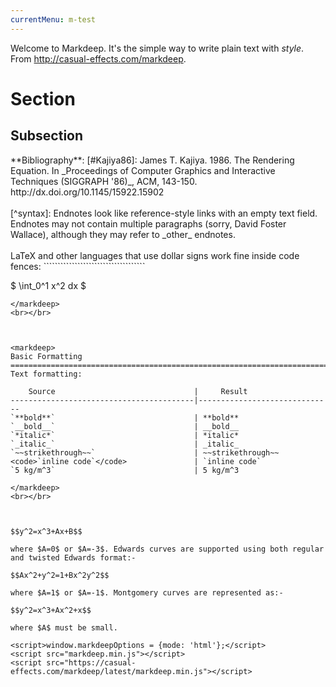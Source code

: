 ```yaml
---
currentMenu: m-test
---
```


Welcome to Markdeep. It's the simple way to write plain text with
_style_. From http://casual-effects.com/markdeep.


Section
===============================================================================

Subsection
-------------------------------------------------------------------------------
<markdeep>
**Bibliography**:
[#Kajiya86]: James T. Kajiya. 1986. The Rendering Equation.
In _Proceedings of Computer Graphics and Interactive Techniques
(SIGGRAPH '86)_, ACM, 143-150. http://dx.doi.org/10.1145/15922.15902
</markdeep>
<br></br>




<markdeep>
[^syntax]: Endnotes look like reference-style links with an empty text
field. Endnotes may not contain multiple paragraphs (sorry, David
Foster Wallace), although they may refer to _other_ endnotes.
</markdeep>
<br></br>



<markdeep>
LaTeX and other languages that use dollar signs work fine inside code
fences:
````````````````````````````````````

$ \int_0^1 x^2 dx $


````````````````````````````````````
</markdeep>
<br></br>



<markdeep>
Basic Formatting
=======================================================================================
Text formatting:

    Source                               |     Result
-----------------------------------------|------------------------------
`**bold**`                               | **bold**
`__bold__`                               | __bold__
`*italic*`                               | *italic*
`_italic_`                               | _italic_
`~~strikethrough~~`                      | ~~strikethrough~~
<code>`inline code`</code>               | `inline code`
`5 kg/m^3`                               | 5 kg/m^3

</markdeep>
<br></br>



$$y^2=x^3+Ax+B$$

where $A=0$ or $A=-3$. Edwards curves are supported using both regular
and twisted Edwards format:-

$$Ax^2+y^2=1+Bx^2y^2$$

where $A=1$ or $A=-1$. Montgomery curves are represented as:-

$$y^2=x^3+Ax^2+x$$

where $A$ must be small.

<script>window.markdeepOptions = {mode: 'html'};</script>
<script src="markdeep.min.js"></script>
<script src="https://casual-effects.com/markdeep/latest/markdeep.min.js"></script>
